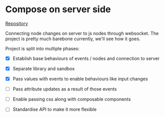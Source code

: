 # Compose on server side

[Repository](https://github.com/ShikaSD/compose-server-side)

Connecting node changes on server to js nodes through websocket.
The project is pretty much barebone currently, we'll see how it goes.

Project is split into multiple phases:
  - [x] Establish base behaviours of events / nodes and connection to server
  - [x] Separate library and sandbox
  - [x] Pass values with events to enable behaviours like input changes
  - [ ] Pass attribute updates as a result of those events
  - [ ] Enable passing css along with composable components
  - [ ] Standardise API to make it more flexible

